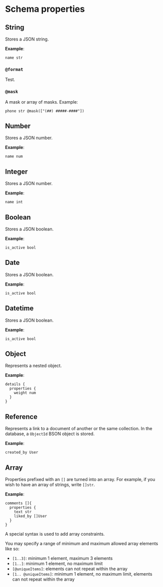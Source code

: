 # Schema properties

## String

Stores a JSON string.

**Example**:

```aeria-properties
name str
```

### `@format`

Test.

### `@mask`

A mask or array of masks. Example:

```aeria-properties
phone str @mask(["(##) #####-####"])
```


## Number

Stores a JSON number.

**Example**:

```aeria-properties
name num
```

## Integer

Stores a JSON number.

**Example**:

```aeria-properties
name int
```

## Boolean

Stores a JSON boolean.

**Example**:

```aeria-properties
is_active bool
```

## Date

Stores a JSON boolean.

**Example**:

```aeria-properties
is_active bool
```

## Datetime

Stores a JSON boolean.

**Example**:

```aeria-properties
is_active bool
```

## Object

Represents a nested object.

**Example**:

```aeria-properties
details {
  properties {
    weight num
  }
}
```

## Reference

Represents a link to a document of another or the same collection. In the database, a `ObjectId` BSON object is stored.

**Example**:

```aeria-properties
created_by User
```

## Array

Properties prefixed with an `[]` are turned into an array. For example, if you wish to have an array of strings, write `[]str`.

**Example**:

```aeria-properties
comments []{
  properties {
    text str
    liked_by []User
  }
}
```

A special syntax is used to add array constraints.

You may specify a range of minimum and maximum allowed array elements like so:

- `[1..3]`: minimum 1 element, maximum 3 elements
- `[1..]`: minimum 1 element, no maximum limit
- `[@uniqueItems]`: elements can not repeat within the array
- `[1.. @uniqueItems]`: minimum 1 element, no maximum limit, elements can not repeat within the array

<!-- ## `ObjectProperty` -->
<!---->
<!-- This type of property is used to create denormalized subschemas that will be validated on runtime. Unlike `RefProperty`, which is another way of storing data structures, it inserts the actual object instead of it's identifier, and doesn't require a collection. -->
<!---->
<!-- **Example:** -->
<!---->
<!-- ```aeria-properties [main.aeria] -->
<!-- error { -->
<!--   properties { -->
<!--     code str -->
<!--     message str -->
<!--   } -->
<!-- } -->
<!-- ``` -->
<!---->
<!-- ### `type` <Badge type="tip" text="'object'" /> -->
<!---->
<!-- Object properties are distinguished by the `type` property set to `'object'`. It can either specify a fixed data structure with `properties` or make a variable `Map<string, T>` with `additionalProperties`. -->
<!---->
<!-- ### `properties` <Badge type="tip" text="Record<string, Property>" /> -->
<!---->
<!---->
<!-- ## `StringProperty` -->
<!---->
<!-- **Example:** -->
<!---->
<!-- ```aeria-properties [main.aeria] -->
<!-- name str @maxLength(20) -->
<!-- ``` -->
<!---->
<!-- ### `type` <Badge type="tip" text="'string'" /> -->
<!---->
<!-- String properties are distinguished by the `type` property set to `'string'`. **Dates also use the same type**, but they are set apart by the `format` attribute. -->
<!---->
<!-- ### `minLength` <Badge type="tip" text="number?" /> -->
<!---->
<!-- This property sets a minimal string length. -->
<!---->
<!-- ### `maxLength` <Badge type="tip" text="number?" /> -->
<!---->
<!-- This property sets a maximal string length. -->
<!---->
<!-- ### `element` <Badge type="tip" text="string?" /> -->
<!---->
<!-- The element with which the input should be rendered. Whether `"input"` or `"textarea"`. -->
<!---->
<!-- ### `format` <Badge type="tip" text="PropertyFormat?" /> -->
<!---->
<!-- The following text is quoted directly from [json-schema.org](https://json-schema.org/understanding-json-schema/reference/string): "The format keyword allows for basic semantic identification of certain kinds of string values that are commonly used. For example, because JSON doesn't have a "DateTime" type, dates need to be encoded as strings. format allows the schema author to indicate that the string value should be interpreted as a date". -->
<!---->
<!-- ```typescript -->
<!-- type PropertyFormat =  -->
<!--   | 'date' -->
<!--   | 'date-time' -->
<!-- ``` -->
<!---->
<!-- ### `inputType` <Badge type="tip" text="PropertyInputType?" /> <Badge type="tip" text="frontend" /> -->
<!---->
<!-- When applicable, this property specifies a custom input type to be passed to the HTML `<input />` element. -->
<!---->
<!-- ```typescript -->
<!-- type PropertyInputType = -->
<!--   | 'text' -->
<!--   | 'email' -->
<!--   | 'password' -->
<!--   | 'search' -->
<!--   | 'time' -->
<!--   | 'month' -->
<!-- ``` -->
<!---->
<!-- ### `mask` <Badge type="tip" text="(string | readonly string[])?" /> -->
<!---->
<!-- This property specifies one or more masks to be applied to the input. -->
<!---->
<!-- ### `placeholder` <Badge type="tip" text="string?" />  -->
<!---->
<!-- The placeholder text rendered inside the input. -->
<!---->
<!---->
<!-- ## `NumberProperty` -->
<!---->
<!-- **Example:** -->
<!---->
<!-- ```aeria-properties [main.aeria] -->
<!-- rating num @minimum(5) @maximum(5) -->
<!-- ``` -->
<!---->
<!-- ### `type` <Badge type="tip" text="'number' | 'integer'" /> -->
<!---->
<!-- This property is used to represent JS-native numbers. It can also specify integers only, in which case runtime validators will be used. -->
<!---->
<!-- ### `minimum` <Badge type="tip" text="number?" /> -->
<!---->
<!-- This property ensures number will be greater than specified value, inclusively. -->
<!---->
<!-- ### `maximum` <Badge type="tip" text="number?" /> -->
<!---->
<!-- This property ensures number will be less than specified value, inclusively. -->
<!---->
<!-- ### `exclusiveMinimum` <Badge type="tip" text="number?" /> -->
<!---->
<!-- This property ensures number will be greater than specified value, exclusively. -->
<!---->
<!-- ### `exclusiveMaximum` <Badge type="tip" text="number?" /> -->
<!---->
<!-- This property ensures number will be less than specified value, exclusively. -->
<!---->
<!-- ### `placeholder` <Badge type="tip" text="string?" />  -->
<!---->
<!-- The placeholder text rendered inside the input. -->
<!---->
<!---->
<!-- ## `BooleanProperty` -->
<!---->
<!-- **Example:** -->
<!---->
<!-- ```aeria-properties [main.aeria] -->
<!-- active bool -->
<!-- ``` -->
<!---->
<!-- ### `type` <Badge type="tip" text="'boolean'" /> -->
<!---->
<!-- Boolean properties are distinguished by the `type` property set to `'boolean'` -->
<!---->
<!---->
<!-- ## `RefProperty` -->
<!---->
<!-- **Example:** -->
<!---->
<!-- ```aeria-properties [main.aeria] -->
<!-- company Company @indexes(["name", "headquarters"]) -->
<!-- ``` -->
<!---->
<!-- ### `$ref` <Badge type="tip" text="string" /> -->
<!---->
<!-- A string containing the name of the target collection as in `$id`. -->
<!---->
<!-- ### `indexes` <Badge type="tip" text="readonly string[]?" /> -->
<!---->
<!-- This property specifies indexes to be used when searching documents from the target collection in case default indexes are missing. -->
<!---->
<!-- ### `populate` <Badge type="tip" text="readonly string[]?" /> -->
<!---->
<!-- By default, Aeria populates only properties specified by `indexes`, but there are cases where you need to populate a property that isn't a index. You may pass those properties into `populate` array. -->
<!---->
<!-- ### `inline` <Badge type="tip" text="boolean?" /> -->
<!---->
<!-- This attribute determines the reference is always linked to the parent document, meaning it is updated when the parent document is updated, and deleted when parent document is deleted. Setting it to `true` will make Aeria UI embed the referenced document in forms instead of providing the default search panel. -->
<!---->
<!-- ### `constraints` <Badge type="tip" text="Condition<any>?" /> -->
<!---->
<!-- Sometimes reference properties need to have constraints to make them useful. Constraints are [conditions](/aeria/condition) applied when inserting documents from the referenced collection into the property. Constraints allow you to have  -->
<!---->
<!-- **Example:** -->
<!---->
<!-- ```typescript -->
<!-- { -->
<!--   herbivore_animals: { -->
<!--     $ref: 'animals', -->
<!--     constraints: { -->
<!--       operator: 'equal', -->
<!--       term1: 'herbivore', -->
<!--       term2: true, -->
<!--     } -->
<!--   } -->
<!-- } -->
<!-- ``` -->
<!---->
<!---->
<!-- ## `FileProperty` -->
<!---->
<!-- **Example:** -->
<!---->
<!-- ```aeria-properties [main.aeria] -->
<!-- picture File @accept(["image/*"]) -->
<!-- ``` -->
<!---->
<!-- ### `$ref` <Badge type="tip" text="'file'" /> -->
<!---->
<!-- File properties are ultimately reference properties that have `$ref` set to `'file'`. Aeria will be able to tell the property is a file in the runtime and the frontend should render a file component accordingly. -->
<!---->
<!-- ### `accept` <Badge type="tip" text="readonly string[]?" /> -->
<!---->
<!-- This read-only array of strings may contain accepted mime types. Wildcards such as `image/*` are accepted. -->
<!---->
<!---->
<!-- ## `EnumProperty` -->
<!---->
<!-- **Example:** -->
<!---->
<!-- ```aeria-properties [main.aeria] -->
<!-- status enum @options([ -->
<!--   "pending", -->
<!--   "paid", -->
<!--   "refused", -->
<!--   "chargeback" -->
<!-- ]) -->
<!-- ``` -->
<!---->
<!-- ### `enum` <Badge type="tip" text="readonly any[]" /> -->
<!---->
<!-- Enum properties specify an array of valid elements that will be validated upon insert. The elements of the enum must be of a scalar type. Passing objects will fail at runtime because references will be compared instead of actual value. -->
<!---->
<!-- ## `ArrayProperty` -->
<!---->
<!-- **Example:** -->
<!---->
<!-- ```aeria-properties [main.aeria] -->
<!-- items []{ -->
<!--   properties { -->
<!--     product Product -->
<!--     quantity int @minimum(1) -->
<!--   } -->
<!-- } -->
<!-- ``` -->
<!---->
<!-- ### `type` <Badge type="tip" text="'array'" /> -->
<!---->
<!-- Array properties are properties which type is set to `'array'`. Additionally, the `items` property is required to type the elements of the array. -->
<!---->
<!-- ### `items` <Badge type="tip" text="Property?" /> -->
<!---->
<!-- This property defines the schema of array elements. -->
<!---->
<!---->
<!-- ## `ConstProperty` -->
<!---->
<!-- **Example:** -->
<!---->
<!-- ```aeria-properties [main.aeria] -->
<!-- error const @value(true) -->
<!-- message str -->
<!-- ``` -->
<!---->
<!-- ### `const` <Badge type="tip" text="any" /> -->
<!---->
<!-- The literal value the property expects. -->
<!---->
<!---->
<!-- ## `GetterProperty` -->
<!---->
<!-- **Example:** -->
<!---->
<!-- ```typescript [description.ts] -->
<!-- { -->
<!--   full_name: { -->
<!--     getter: (doc: any) => { -->
<!--       return `${doc.first_name} ${doc.full_name}` -->
<!--     } -->
<!--   } -->
<!-- } -->
<!-- ``` -->
<!---->
<!-- ### `getter` <Badge type="tip" text="(doc: any) => any" /> -->
<!---->
<!-- The getter function. In TypeScript, the `doc` parameter must be explicitly annotated to `any`. -->
<!---->
<!---->
<!-- ## `PropertyBase` -->
<!---->
<!-- ### `default` <Badge type="tip" text="any?" /> -->
<!---->
<!-- If set to any value, the value of this property will be preferred over null or undefined on document creation. -->
<!---->
<!-- ### `description` <Badge type="tip" text="string?" /> -->
<!---->
<!-- If set to a string, the value of this property will be preferred when displaying the property name on form labels. Otherwise an internationalized version of the property name will be used. -->
<!---->
<!-- ### `readOnly` <Badge type="tip" text="boolean?" /> -->
<!---->
<!-- If true, will make the property unwritable on document creation and update. Trying to write on it won't return any error, the new value will just be ignored instead. -->
<!---->
<!-- ### `focus` <Badge type="tip" text="boolean?" /> -->
<!---->
<!-- Signals the input of this property should be focused as soon as a form is rendered. Each form may have only one property with this flag enabled. -->
<!---->
<!-- ### `hidden` <Badge type="tip" text="boolean?" /> -->
<!---->
<!-- If true, omits the value of this property from backend response. -->
<!---->
<!-- ::: warning WARNING -->
<!-- This attribute will take effect only if the document is returned from one of the collection functions (`get`, `getAll`, `insert`, etc). If you query the document(s) using the MongoDB interface directly then the property value will still be returned and you should omit it manually. -->
<!-- ::: -->
<!---->
<!-- ### `hint` <Badge type="tip" text="string?" /> -->
<!---->
<!-- If set to a string, this property will exhibit a small text underneat form inputs, regardless of the input type. -->
<!---->
<!-- ### `icon` <Badge type="tip" text="string?" />  -->
<!---->
<!-- This property assigns an icon from an icon library to the property. It will be shown inside inputs and wherever applicable. -->
<!---->
<!-- ### `noForm` <Badge type="tip" text="boolean?" /> -->
<!---->
<!-- If set to true will prevent the input of this property from being displayed on forms. -->
<!---->
<!-- ::: warning WARNING -->
<!-- Like the Description `form` property, this flag won't make the property read-only. If aside from hiding the property in forms you want to ensure it won't be changed by crafted requests, you should use the Description `writable` property in an exclusive manner. -->
<!-- ::: -->
<!---->
<!-- ### `noLabel` <Badge type="tip" text="boolean?" />  -->
<!---->
<!-- If set to true will prevent a label containing the property name or description from being displayed on forms. -->
<!---->
<!-- ### `translate` <Badge type="tip" text="boolean?" />  -->
<!---->
<!-- This property defines whether or not the value of the input should be internationalized when displayed. Defaults to false. -->
<!---->
